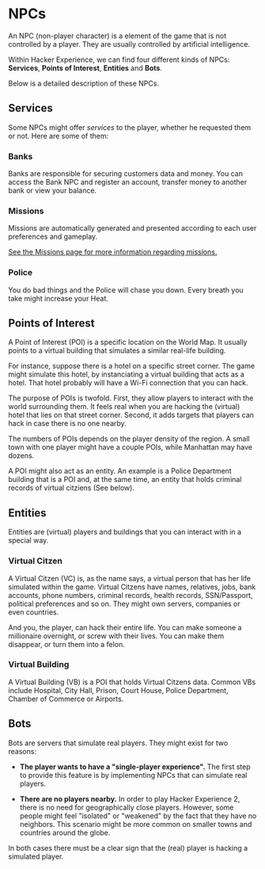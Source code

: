 # NPCs

An NPC (non-player character) is a element of the game that is not controlled by a player. They are usually controlled by artificial intelligence.

Within Hacker Experience, we can find four different kinds of NPCs: **Services**, **Points of Interest**, **Entities** and **Bots**.

Below is a detailed description of these NPCs.

## Services

Some NPCs might offer *services* to the player, whether he requested them or not. Here are some of them:

### Banks

Banks are responsible for securing customers data and money. You can access the Bank NPC and register an account, transfer money to another bank or view your balance.

### Missions

Missions are automatically generated and presented according to each user preferences and gameplay.

[See the Missions page for more information regarding missions.]()

### Police

You do bad things and the Police will chase you down. Every breath you take might increase your Heat.

## Points of Interest

A Point of Interest (POI) is a specific location on the World Map. It usually points to a virtual building that simulates a similar real-life building.

For instance, suppose there is a hotel on a specific street corner. The game might simulate this hotel, by instanciating a virtual building that acts as a hotel. That hotel probably will have a Wi-Fi connection that you can hack.

The purpose of POIs is twofold. First, they allow players to interact with the world surrounding them. It feels real when you are hacking the (virtual) hotel that lies on that street corner. Second, it adds targets that players can hack in case there is no one nearby.

The numbers of POIs depends on the player density of the region. A small town with one player might have a couple POIs, while Manhattan may have dozens.

A POI might also act as an entity. An example is a Police Department building that is a POI and, at the same time, an entity that holds criminal records of virtual citziens (See below).

## Entities

Entities are (virtual) players and buildings that you can interact with in a special way.

### Virtual Citzen

A Virtual Citzen (VC) is, as the name says, a virtual person that has her life simulated within the game. Virtual Citzens have names, relatives, jobs, bank accounts, phone numbers, criminal records, health records, SSN/Passport, political preferences and so on. They might own servers, companies or even countries. 

And you, the player, can hack their entire life. You can make someone a millionaire overnight, or screw with their lives. You can make them disappear, or turn them into a felon.

### Virtual Building

A Virtual Building (VB) is a POI that holds Virtual Citzens data. Common VBs include Hospital, City Hall, Prison, Court House, Police Department, Chamber of Commerce or Airports.

## Bots

Bots are servers that simulate real players. They might exist for two reasons:

- **The player wants to have a "single-player experience".** The first step to provide this feature is by implementing NPCs that can simulate real players.

- **There are no players nearby.** In order to play Hacker Experience 2, there is no need for geographically close players. However, some people might feel "isolated" or "weakened" by the fact that they have no neighbors. This scenario might be more common on smaller towns and countries around the globe.

In both cases there must be a clear sign that the (real) player is hacking a simulated player.